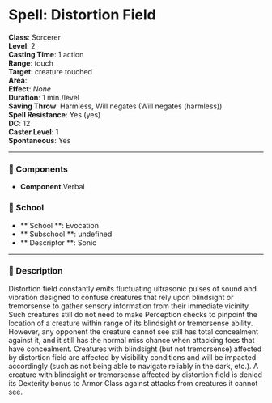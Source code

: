 
# Spell: Distortion Field
**Class**: Sorcerer  
**Level**: 2  
**Casting Time**: 1 action  
**Range**: touch  
**Target**: creature touched  
**Area**:   
**Effect**: _None_  
**Duration**: 1 min./level  
**Saving Throw**: Harmless, Will negates (Will negates (harmless))  
**Spell Resistance**: Yes (yes)  
**DC**: 12  
**Caster Level**: 1  
**Spontaneous**: Yes

---

### 🔮 Components
- **Component**:Verbal

### 🏫 School
- ** School **: Evocation
- ** Subschool **: undefined
- ** Descriptor **: Sonic
---

### 📜 Description
Distortion field constantly emits fluctuating ultrasonic pulses of sound and vibration designed to confuse creatures that rely upon blindsight or tremorsense to gather sensory information from their immediate vicinity. Such creatures still do not need to make Perception checks to pinpoint the location of a creature within range of its blindsight or tremorsense ability. However, any opponent the creature cannot see still has total concealment against it, and it still has the normal miss chance when attacking foes that have concealment. Creatures with blindsight (but not tremorsense) affected by distortion field are affected by visibility conditions and will be impacted accordingly (such as not being able to navigate reliably in the dark, etc.). A creature with blindsight or tremorsense affected by distortion field is denied its Dexterity bonus to Armor Class against attacks from creatures it cannot see.
